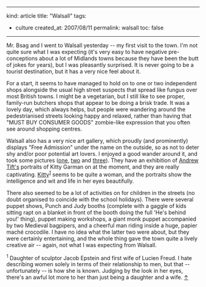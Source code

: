-----
kind: article
title: "Walsall"
tags:
- culture
created_at: 2007/08/11
permalink: walsall
toc: false
-----

<p>Mr. Bsag and I went to Walsall yesterday -- my first visit to the town. I'm not quite sure what I was expecting (it's very easy to have negative pre-conceptions about a lot of Midlands towns because they have been the butt of jokes for years), but I was pleasantly surprised. It is never going to be a tourist destination, but it has a very nice feel about it.</p>

<p>For a start, it seems to have managed to hold on to one or two independent shops alongside the usual high street suspects that spread like fungus over most British towns. I might be a vegetarian, but I still like to see proper, family-run butchers shops that appear to be doing a brisk trade. It was a lovely day, which always helps, but people were wandering around the pedestrianised streets looking happy and relaxed, rather than having that "MUST BUY CONSUMER GOODS" zombie-like expression that you often see around shopping centres.</p>

<p>Walsall also has a very nice art gallery, which proudly (and prominently) displays "Free Admission" under the name on the outside, so as not to deter shy and/or poor potential art lovers. I enjoyed a good wander around it, and took some pictures (<a href="http://www.rousette.org.uk/wingsopenwide/full/38/">one</a>, <a href="http://www.rousette.org.uk/wingsopenwide/full/39/">two</a> and <a href="http://www.rousette.org.uk/wingsopenwide/full/40/">three</a>). They have an exhibition of <a href="http://www.andrewtift.co.uk/">Andrew Tift's</a> portraits of Kitty Garman on at the moment, and they are really captivating. <a href="http://www.andrewtift.co.uk/kitty.shtml">Kitty</a><sup id="r1-110807"><a href="#f1-110807">1</a></sup> seems to be quite a woman, and the portraits show the intelligence and wit and life in her eyes beautifully.</p>

<p>There also seemed to be a lot of activities on for children in the streets (no doubt organised to coincide with the school holidays). There were several puppet shows, Punch and Judy booths (complete with a gaggle of kids sitting rapt on a blanket in front of the booth doing the full 'He's behind you!' thing), puppet making workshops, a giant monk puppet accompanied by two Medieval bagpipers, and a cheerful man riding inside a huge, papier mach&eacute; crocodile. I have no idea what the latter two were about, but they were certainly entertaining, and the whole thing gave the town quite a lively creative air -- again, not what I was expecting from Walsall.</p>

<p><sup id="f1-110807">1</sup> Daughter of sculptor Jacob Epstein and first wife of Lucien Freud. I hate describing women solely in terms of their relationship to men, but that -- unfortunately -- is how she is known. Judging by the look in her eyes, there's an awful lot more to her than just being a daughter and a wife. <a href="#r1-110807">&uarr;</a></p>


